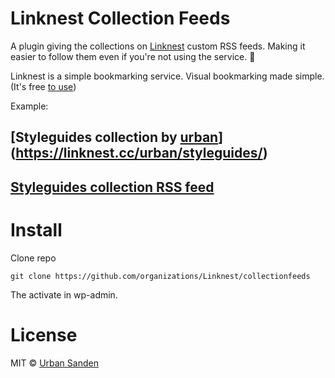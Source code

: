 # Linknest Collection Feeds

A plugin giving the collections on [Linknest](https://linknest.cc) custom RSS feeds. Making it easier to follow them even if you're not using the service. 💪

Linknest is a simple bookmarking service. Visual bookmarking made simple. (It's free [to use](https://linknest.cc/login/?q=/login&action=register))

Example: 

## [Styleguides collection by [urban](https://linknest.cc/urban/)](https://linknest.cc/urban/styleguides/)

## [Styleguides collection RSS feed](https://linknest.cc/urban/styleguides/rssfeed)

# Install

Clone repo

```
git clone https://github.com/organizations/Linknest/collectionfeeds
```

The activate in wp-admin.

# License

MIT © [Urban Sanden](https://github.com/urre)